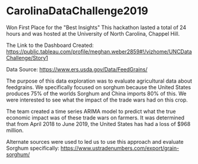 # CarolinaDataChallenge2019
Won First Place for the "Best Insights"
This hackathon lasted a total of 24 hours and was hosted at the University of North Carolina, Chappel Hill.

The Link to the Dashboard Created:
https://public.tableau.com/profile/meghan.weber2859#!/vizhome/UNCDataChallenge/Story1

Data Source: 
https://www.ers.usda.gov/Data/FeedGrains/

The purpose of this data exploration was to evaluate agricultural data about feedgrains. We specifically focused on sorghum because the United States produces 75% of the worlds Sorghum and China imports 80% of this. We were interested to see what the impact of the trade wars had on this crop. 

The team created a time series ARIMA model to predict what the true economic impact was of these trade wars on farmers. It was determined that from April 2018 to June 2019, the United States has had a loss of $968 million.

Alternate sources were used to led us to use this approach and evaluate Sorghum specifically: 
https://www.ustradenumbers.com/export/grain-sorghum/
